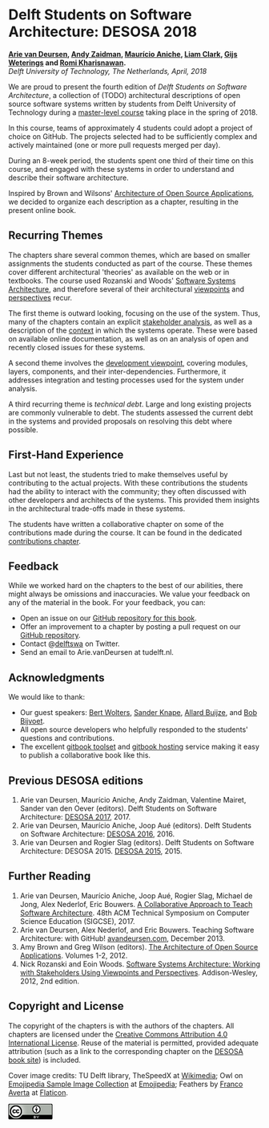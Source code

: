 # Delft Students on Software Architecture: DESOSA 2018


**[Arie van Deursen], [Andy Zaidman], [Maurício Aniche], [Liam Clark], [Gijs Weterings] and [Romi Kharisnawan].**<br/>
*Delft University of Technology, The Netherlands, April, 2018*

[arie van deursen]: https://avandeursen.com
[Andy Zaidman]: http://www.st.ewi.tudelft.nl/~zaidman/
[maurício aniche]: http://www.mauricioaniche.com
[Liam Clark]: https://www.linkedin.com/in/liam-clark-b5375baa/
[Gijs Weterings]: https://www.linkedin.com/in/gijs-weterings/
[Romi Kharisnawan]: https://www.linkedin.com/in/romikharisnawan

We are proud to present the fourth edition of
_Delft Students on Software Architecture_, a collection of (TODO) architectural descriptions of open source software systems written by students from Delft University of Technology during a [master-level course][in4315] taking place in the spring of 2018.

[in4315]: http://www.studiegids.tudelft.nl/a101_displayCourse.do?course_id=38330

In this course, teams of approximately 4 students could adopt a project of choice on GitHub.
The projects selected had to be sufficiently complex and actively maintained (one or more pull requests merged per day).

During an 8-week period, the students spent one third of their time on this course, and engaged with these systems in order to understand and describe their software architecture.

Inspired by Brown and Wilsons' [Architecture of Open Source Applications][aosa], we decided to organize each description as a chapter, resulting in the present online book.


## Recurring Themes

The chapters share several common themes, which are based on smaller assignments the students conducted as part of the course.
These themes cover different architectural 'theories' as available on the web or in textbooks.
The course used  Rozanski and Woods' [Software Systems Architecture][rw], and therefore several of their architectural [viewpoints] and [perspectives] recur.

[viewpoints]: http://www.viewpoints-and-perspectives.info/home/viewpoints/
[perspectives]: http://www.viewpoints-and-perspectives.info/home/perspectives/

The first theme is outward looking, focusing on the use of the system.
Thus, many of the chapters contain an explicit [stakeholder analysis], as well as a description of the [context] in which the systems operate.
These were based on available online documentation, as well as on an analysis of open and recently closed issues for these systems.

[context]: http://www.viewpoints-and-perspectives.info/home/viewpoints/context/
[stakeholder analysis]: http://www.mindtools.com/pages/article/newPPM_07.htm

A second theme involves the [development viewpoint][development], covering modules, layers, components, and their inter-dependencies.
Furthermore, it addresses integration and testing processes used for the system under analysis.

[development]: http://www.viewpoints-and-perspectives.info/home/viewpoints/

A third recurring theme is _technical debt_. Large and long existing projects are commonly vulnerable to debt.
The students assessed the current debt in the systems and provided proposals on resolving this debt where possible.

## First-Hand Experience

Last but not least, the students tried to make themselves useful by contributing to the actual projects.
With these contributions the students had the ability to interact with the community; they often discussed with other developers and architects of the systems. This provided them insights in the architectural trade-offs made in these systems.

The students have written a collaborative chapter on some of the contributions made during the course. It can be found in the dedicated [contributions chapter][contrib-chapter].

[contrib-chapter]: contributions/chapter.md

## Feedback

While we worked hard on the chapters to the best of our abilities, there might always be omissions and inaccuracies.
We value your feedback on any of the material in the book. For your feedback, you can:

* Open an issue on our [GitHub repository for this book][dswa.io].
* Offer an improvement to a chapter by posting a pull request on our [GitHub repository][dswa.io].
* Contact @[delftswa][dswa.tw] on Twitter.
* Send an email to Arie.vanDeursen at tudelft.nl.

[dswa.io]: https://github.com/delftswa2018/desosa2018
[dswa.tw]: https://twitter.com/delftswa


## Acknowledgments

We would like to thank:

* Our guest speakers: [Bert Wolters], [Sander Knape], [Allard Buijze], and [Bob Bijvoet].
* All open source developers who helpfully responded to the students' questions and contributions.
* The excellent [gitbook toolset] and [gitbook hosting] service making it easy to publish a collaborative book like this.

[gitbook toolset]: https://github.com/GitbookIO/gitbook-cli
[gitbook hosting]: https://www.gitbook.com/

[Bert Wolters]: https://www.linkedin.com/in/bert-wolters-01652839/
[Sander Knape]: https://www.linkedin.com/in/sander-knape-7bb61537/
[Allard Buijze]: https://www.linkedin.com/in/abuijze/
[Bob Bijvoet]: http://slides.com/bobbijvoet/

## Previous DESOSA editions

1. Arie van Deursen, Maurício Aniche, Andy Zaidman, Valentine Mairet, Sander van den Oever (editors). Delft Students on Software Architecture: [DESOSA 2017], 2017.
1. Arie van Deursen, Maurício Aniche, Joop Aué (editors). Delft Students on Software Architecture: [DESOSA 2016], 2016.
1. Arie van Deursen and Rogier Slag (editors). Delft Students on Software Architecture: DESOSA 2015. [DESOSA 2015], 2015.

[DESOSA 2017]: https://delftswa.gitbooks.io/desosa-2017/content/
[DESOSA 2016]: https://delftswa.gitbooks.io/desosa2016/content/
[DESOSA 2015]: https://delftswa.github.io/

## Further Reading

1. Arie van Deursen, Maurício Aniche, Joop Aué, Rogier Slag, Michael de Jong, Alex Nederlof, Eric Bouwers. [A Collaborative Approach to Teach Software Architecture][sigcse]. 48th ACM Technical Symposium on Computer Science Education (SIGCSE), 2017.
1. Arie van Deursen, Alex Nederlof, and Eric Bouwers. Teaching Software Architecture: with GitHub! [avandeursen.com][teaching-swa], December 2013.
1. Amy Brown and Greg Wilson (editors). [The Architecture of Open Source Applications][aosa]. Volumes 1-2, 2012.
1. Nick Rozanski and Eoin Woods. [Software Systems Architecture: Working with Stakeholders Using Viewpoints and Perspectives][rw]. Addison-Wesley, 2012, 2nd edition.

[sigcse]: https://pure.tudelft.nl/portal/en/publications/a-collaborative-approach-to-teaching-software-architecture(0c7f2aeb-f2d6-4c56-9ab7-5f47f73d133f).html
[teaching-swa]: http://avandeursen.com/2013/12/30/teaching-software-architecture-with-github/
[rw]: http://www.viewpoints-and-perspectives.info/
[aosa]: http://aosabook.org/

## Copyright and License

The copyright of the chapters is with the authors of the chapters. All chapters are licensed under the [Creative Commons Attribution 4.0 International License][cc-by].
Reuse of the material is permitted, provided adequate attribution (such as a link to the corresponding chapter on the [DESOSA book site][desosa]) is included.

Cover image credits:
TU Delft library, TheSpeedX at [Wikimedia](https://commons.wikimedia.org/wiki/File:Library_TUDelft.jpg);
Owl on [Emojipedia Sample Image Collection](http://emojipedia.org/emojipedia/sample-images) at [Emojipedia](http://emojipedia.org/emojipedia/sample-images/owl);
Feathers by [Franco Averta](http://www.flaticon.com/authors/franco-averta) at [Flaticon](http://flaticon.com).


[![Creative Commons](images/cc-by.png)][cc-by]

[cc-by]: http://creativecommons.org/licenses/by/4.0/
[desosa]: https://www.gitbook.com/book/delftswa/desosa2018/details
